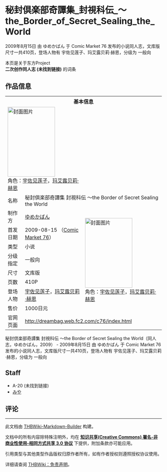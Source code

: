 # 秘封倶楽部奇譚集_封視科伝_～the_Border_of_Secret_Sealing_the_World

<!-- source html: G:\repos\THBWiki-Markdown-Builder\THBWikiMarkdown\Temp\main\8\86\ns0%3A%E7%A7%98%E5%B0%81%E5%80%B6%E6%A5%BD%E9%83%A8%E5%A5%87%E8%AD%9A%E9%9B%86_%E5%B0%81%E8%A6%96%E7%A7%91%E4%BC%9D_%EF%BD%9Ethe_Border_of_Secret_Sealing_the_World.html -->

2009年8月15日 由 ゆめかばん 于 Comic Market 76 发布的小说同人志，文库版尺寸一共410页，登场人物有 宇佐见莲子、玛艾露贝莉·赫恩，分级为 一般向

本页是关于东方Project  
 **二次创作同人志 (未找到链接)** 的词条
## 作品信息

<table><tbody><tr><th colspan="3">基本信息</th></tr><tr><td class="cover-artwork-mobile" colspan="2"><a href="./文件-秘封倶楽部奇譚集_封視科伝_～the_Border_of_Secret_Sealing_the_World封面.jpg.md" class="image" title="封面图片"><img alt="封面图片" src="https://upload.thwiki.cc/thumb/9/9c/%E7%A7%98%E5%B0%81%E5%80%B6%E6%A5%BD%E9%83%A8%E5%A5%87%E8%AD%9A%E9%9B%86_%E5%B0%81%E8%A6%96%E7%A7%91%E4%BC%9D_%EF%BD%9Ethe_Border_of_Secret_Sealing_the_World%E5%B0%81%E9%9D%A2.jpg/152px-%E7%A7%98%E5%B0%81%E5%80%B6%E6%A5%BD%E9%83%A8%E5%A5%87%E8%AD%9A%E9%9B%86_%E5%B0%81%E8%A6%96%E7%A7%91%E4%BC%9D_%EF%BD%9Ethe_Border_of_Secret_Sealing_the_World%E5%B0%81%E9%9D%A2.jpg" decoding="async" loading="lazy" width="152" height="224" srcset="https://upload.thwiki.cc/thumb/9/9c/%E7%A7%98%E5%B0%81%E5%80%B6%E6%A5%BD%E9%83%A8%E5%A5%87%E8%AD%9A%E9%9B%86_%E5%B0%81%E8%A6%96%E7%A7%91%E4%BC%9D_%EF%BD%9Ethe_Border_of_Secret_Sealing_the_World%E5%B0%81%E9%9D%A2.jpg/227px-%E7%A7%98%E5%B0%81%E5%80%B6%E6%A5%BD%E9%83%A8%E5%A5%87%E8%AD%9A%E9%9B%86_%E5%B0%81%E8%A6%96%E7%A7%91%E4%BC%9D_%EF%BD%9Ethe_Border_of_Secret_Sealing_the_World%E5%B0%81%E9%9D%A2.jpg 1.5x, https://upload.thwiki.cc/thumb/9/9c/%E7%A7%98%E5%B0%81%E5%80%B6%E6%A5%BD%E9%83%A8%E5%A5%87%E8%AD%9A%E9%9B%86_%E5%B0%81%E8%A6%96%E7%A7%91%E4%BC%9D_%EF%BD%9Ethe_Border_of_Secret_Sealing_the_World%E5%B0%81%E9%9D%A2.jpg/303px-%E7%A7%98%E5%B0%81%E5%80%B6%E6%A5%BD%E9%83%A8%E5%A5%87%E8%AD%9A%E9%9B%86_%E5%B0%81%E8%A6%96%E7%A7%91%E4%BC%9D_%EF%BD%9Ethe_Border_of_Secret_Sealing_the_World%E5%B0%81%E9%9D%A2.jpg 2x" data-file-width="531" data-file-height="784"></a><div class="cover-char">角色：<a href="./宇佐见莲子.md" title="宇佐见莲子">宇佐见莲子</a>，<a href="./玛艾露贝莉·赫恩.md" title="玛艾露贝莉·赫恩">玛艾露贝莉·赫恩</a></div></td>
</tr><tr><td class="label">名称</td><td colspan="2"> 秘封倶楽部奇譚集 封視科伝 ～the Border of Secret Sealing the World </td></tr><tr><td class="label">制作方</td><td><a href="./ゆめかばん.md" title="ゆめかばん">ゆめかばん</a></td><td class="cover-artwork" rowspan="8" style="min-width:224px;"><a href="./文件-秘封倶楽部奇譚集_封視科伝_～the_Border_of_Secret_Sealing_the_World封面.jpg.md" class="image" title="封面图片"><img alt="封面图片" src="https://upload.thwiki.cc/thumb/9/9c/%E7%A7%98%E5%B0%81%E5%80%B6%E6%A5%BD%E9%83%A8%E5%A5%87%E8%AD%9A%E9%9B%86_%E5%B0%81%E8%A6%96%E7%A7%91%E4%BC%9D_%EF%BD%9Ethe_Border_of_Secret_Sealing_the_World%E5%B0%81%E9%9D%A2.jpg/152px-%E7%A7%98%E5%B0%81%E5%80%B6%E6%A5%BD%E9%83%A8%E5%A5%87%E8%AD%9A%E9%9B%86_%E5%B0%81%E8%A6%96%E7%A7%91%E4%BC%9D_%EF%BD%9Ethe_Border_of_Secret_Sealing_the_World%E5%B0%81%E9%9D%A2.jpg" decoding="async" loading="lazy" width="152" height="224" srcset="https://upload.thwiki.cc/thumb/9/9c/%E7%A7%98%E5%B0%81%E5%80%B6%E6%A5%BD%E9%83%A8%E5%A5%87%E8%AD%9A%E9%9B%86_%E5%B0%81%E8%A6%96%E7%A7%91%E4%BC%9D_%EF%BD%9Ethe_Border_of_Secret_Sealing_the_World%E5%B0%81%E9%9D%A2.jpg/227px-%E7%A7%98%E5%B0%81%E5%80%B6%E6%A5%BD%E9%83%A8%E5%A5%87%E8%AD%9A%E9%9B%86_%E5%B0%81%E8%A6%96%E7%A7%91%E4%BC%9D_%EF%BD%9Ethe_Border_of_Secret_Sealing_the_World%E5%B0%81%E9%9D%A2.jpg 1.5x, https://upload.thwiki.cc/thumb/9/9c/%E7%A7%98%E5%B0%81%E5%80%B6%E6%A5%BD%E9%83%A8%E5%A5%87%E8%AD%9A%E9%9B%86_%E5%B0%81%E8%A6%96%E7%A7%91%E4%BC%9D_%EF%BD%9Ethe_Border_of_Secret_Sealing_the_World%E5%B0%81%E9%9D%A2.jpg/303px-%E7%A7%98%E5%B0%81%E5%80%B6%E6%A5%BD%E9%83%A8%E5%A5%87%E8%AD%9A%E9%9B%86_%E5%B0%81%E8%A6%96%E7%A7%91%E4%BC%9D_%EF%BD%9Ethe_Border_of_Secret_Sealing_the_World%E5%B0%81%E9%9D%A2.jpg 2x" data-file-width="531" data-file-height="784"></a><div class="cover-char">角色：<a href="./宇佐见莲子.md" title="宇佐见莲子">宇佐见莲子</a>，<a href="./玛艾露贝莉·赫恩.md" title="玛艾露贝莉·赫恩">玛艾露贝莉·赫恩</a></div></td>
</tr><tr><td class="label">首发日期</td><td>2009-08-15&#160;（<a href="/展会作品列表?e=Comic+Market%2376">Comic Market 76</a>）</td></tr><tr><td class="label">类型</td><td>小说</td></tr><tr><td class="label">分级指定</td><td>一般向</td></tr><tr><td class="label">尺寸</td><td>文库版</td></tr><tr><td class="label">页数</td><td>410P</td></tr><tr><td class="label">登场人物</td><td><a href="./宇佐见莲子.md" title="宇佐见莲子">宇佐见莲子</a>，<a href="./玛艾露贝莉·赫恩.md" title="玛艾露贝莉·赫恩">玛艾露贝莉·赫恩</a></td></tr><tr><td class="label">售价</td><td>1000日元</td></tr>
<tr><td class="label">官网页面</td><td colspan="2"><a rel="nofollow" class="external free" href="http://dreambag.web.fc2.com/c76/index.html">http://dreambag.web.fc2.com/c76/index.html</a></td></tr></tbody></table>

秘封倶楽部奇譚集 封視科伝 ～the Border of Secret Sealing the World（同人志，ゆめかばん，2009） - 2009年8月15日 由 ゆめかばん 于 Comic Market 76 发布的小说同人志，文库版尺寸一共410页，登场人物有 宇佐见莲子、玛艾露贝莉·赫恩，分级为 一般向
## Staff
- A-20 (未找到链接)
- [みや](./みや.md)

## 评论




---

此文档由 [THBWiki-Markdown-Builder](https://github.com/Delsin-Yu/THBWiki-Markdown-Builder) 构建。

文档中的所有内容除特殊注明外，均在 [**知识共享(Creative Commons) 署名-非商业性使用-相同方式共享 3.0 协议**](https://creativecommons.org/licenses/by-sa/3.0/deed.zh-hans) 下提供，附加条款亦可能应用。

引用类型与其他类型作品版权归原作者所有，如有作者授权则遵照授权协议使用。

详细请查阅 [THBWiki：免责声明](https://thbwiki.cc/THBWiki:%E5%85%8D%E8%B4%A3%E5%A3%B0%E6%98%8E)。


